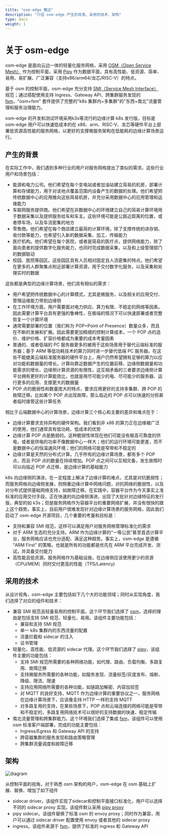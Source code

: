 ```yaml
---
title: "osm-edge 概述"
description: "介绍 osm-edge 产生的背景、采用的技术、架构"
type: docs
weight: 1
---
```


# 关于 osm-edge

osm-edge 是面向云边一体的轻量化服务网格，采用 [OSM（Open Service Mesh）](https://github.com/openservicemesh/osm) 作为控制平面，采用 [Pipy](https://github.com/flomesh-io/pipy) 作为数据平面，具有高性能、低资源、简单、易用、易扩展、广泛兼容（支持x86/arm64/龙芯/RISC-V）的特点。

基于 osm 的控制平面，osm-edge 充分支持 [SMI（Service Mesh Interface）](https://github.com/servicemeshinterface/smi-spec) 规范；通过搭配使用支持 Ingress、Gateway API、跨集群服务发现的 [fsm](https://github.com/flomesh-io/fsm)，"osm+fsm" 套件提供了完整的"k8s 集群内+多集群"的"东西+南北"流量管理和服务治理能力。

osm-edge 的开发和测试环境采用k3s等流行的边缘计算 k8s 发行版，目标是 osm-edge 用户可以快速低成本的在 x86、arm、RISC-V、龙芯等硬件平台上部署低资源高性能的服务网格，以更好的支撑微服务架构在低能耗的边缘计算场景运行。

## 产生的背景

在实际工作中，我们遇到多种行业的用户对服务网格提出了类似的需求。这些行业用户和场景包括：

* 能源和电力公司。他们希望在每个变电站或者加油站建立简易的机房，部署计算和存储能力，用于对该地点覆盖范围内设备产生的数据的处理。他们希望把传统数据中心的应用推向这些简易机房，并充分采用数据中心的应用管理和运维能力
* 车联网服务提供商。他们希望在非数据中心的环境建立自己的简易计算环境用于数据采集以及提供服务给车和车主。这些环境可能是公路近距离的位置，或者停车场，以及车流密集的地方
* 零售商。他们希望在每个商店建立最简的计算环境，除了支撑传统的进存销、收付款等能力，也希望引入新的数据采集、加工、传输能力
* 医疗机构。他们希望在每个医院，或者是简易的医疗点，提供网络能力，除了面向患者的提供数字化服务能力，也同时完成数据采集，以及和上级管理部门的数据联动
* 校园、医院等园区。这些园区具有人员相对固定且人流密集的特点。他们希望在更多的人群聚集点附近部署计算资源，用于交付数字化服务，以及采集和处理实时的数据

这些都是典型的边缘计算场景，他们具有相似的需求：

* 用户希望把传统数据中心的计算模式，尤其是微服务，以及相关的应用交付、管理运维能力带到边缘侧
* 在工作环境方面，用户需要面对电力供应、算力有限、不稳定的网络等因素。因此需要计算平台具有更强的鲁棒性，在极端的情况下可以快速部署或者完整恢复一个计算环境
* 通常需要部署的位置（我们称为 POP=Point of Presence）数量众多，而且在不断的发展和扩展。因此需要更加精细的控制计算成本，一个 POP 点的造价、维护价格、扩容价格都成为重要的成本考量因素
* 普通的、或者低端的 PC 服务器更多的被用于这些场景用于替代云端标准的服务器；基于 ARM 等低功耗技术的算力同时进一步替代低端 PC 服务器。在这些不能媲美云端标准服务器的硬件平台上，用户仍然希望拥有足够的算力以应对功能和数据量的增长。计算向靠近数据产生的位置前移、边缘侧数据量和功能需求的增长、边缘侧计算资源的有限性，这互相矛盾的三者要求边缘侧计算平台拥有更好的计算能效比，也就是用尽可能少的电、尽可能少的服务器、运行更多的应用、支撑更大的数据量
* POP 点的脆弱性和数量庞大的特点，要求应用更好的支持多集群、跨 POP 的故障迁移。比如某个 POP 点出现故障，那么临近的 POP 点可以快速的分担甚者临时接管这些计算任务

相比于云端数据中心的计算场景，边缘计算三个核心和主要的差异和难点在于：
* 边缘计算要求支持异构的硬件架构。我们看到非 x86 的算力正在边缘被广泛的使用，他们通常具有低功耗、低成本的优势
* 边缘计算 POP 点是脆弱的。这种脆弱性体现在他们可能没有极高可靠度的供电，或者是供电的功率不像数据中心一样大；他们的运行环境可能更差，而不是数据中心的恒温通风环境；他们的网络可能是窄带和不稳定的
* 边缘计算是天然的分布式计算。几乎所有的边缘计算场景，都有多个 POP 点，而且 POP 点的数量在持续增加。POP 点之间可以互相灾备，发生故障时可以向临近 POP 点迁移，是边缘计算的基础能力

k8s 向边缘侧的演进，在一定程度上解决了边缘计算的难点，尤其是对抗脆弱性；而服务网格向边缘侧发展，则侧重边缘计算中网络问题，对抗网络的脆弱性，以及对分布式提供基础网络支持，如故障迁移。在实践中，容器平台作为今天事实上准标准的应用交付手段，正在快速的向边缘侧演进，出现了大批针对边缘特征的发行版，典型的如 k3s；但是服务网格作为容器平台的重要网络扩展，并没有很快的跟上这个趋势。事实上，目前用户很难发现针对边缘计算场景的服务网格，因此我们启动了 osm-edge 开源项目，几个重要的考量和目标是：
* 支持和兼容 SMI 规范，这样可以满足用户对服务网格管理标准化的需求
* 对于 ARM 生态的充分支持。ARM 作为边缘计算的“一等公民”甚至首选计算平台，服务网格应该也充分适配、满足这种趋势。事实上，osm-edge 是遵循 “ARM First” 的策略，也就是所有的功能都是优先在 ARM 平台完成开发、测试，并具备交付能力
* 高性能且低资源。服务网格作为基础设施，在边缘侧应该使用更少的资源（CPU/MEM）同时交付更高的性能（TPS/Latency)

## 采用的技术

从设计视角，osm-edge 主要包括如下几个大的功能领域；同时从实现角度，我们选择了对应的组件和技术：
* 兼容 SMI 规范且轻量易用的控制平面。这个环节我们选择了 [osm](https://github.com/openservicemesh/osm)，选择的理由是包括支持 SMI 规范、轻量化、易用。该组件主要功能包括：
    * 兼容和支持 SMI 规范
    * 单一 k8s 集群内的东西流量的配置
    * 流量拦截和 sidecar 的注入
    * 证书管理
* 轻量化、高性能、低资源的 sidecar 代理。这个环节我们选择了 [pipy](https://github.com/flomesh-io)，该组件主要的功能包括：
    * 支持 SMI 规范所需要的各种网络功能，如代理、路由、负载均衡、多路复用、故障迁移
    * 支持微服务所需要的各种功能，如服务发现、流量标签/灰度发布、熔断、降级、限流、限速
    * 支持应用网络所需要的各种功能，如链路加解密、内容加验签
    * 对 MQTT 的良好支持，MQTT 作为边缘计算的重要协议之一，服务网格在边缘计算场景下，应该像支持 HTTP 一样的支持 MQTT
    * 对多路复用的支持，在某些场景下，POP 点和云端连接的网络可能是窄带和不稳定的，多路复用网络技术可以很好的支持数据的快速、稳定传输
* 南北流量管理和跨集群能力。这个环境我们选择了集成 [fsm](https://github.com/flomesh-io/fsm)，该组件可以使用 osm 标准客户端部署，完成的功能主要包括：
    * Ingress/Egress 和 Gateway API 的支持
    * 跨容器集群的服务发现和路由策略管理
    * 跨集群流量调度和故障迁移

## 架构

![diagram](https://user-images.githubusercontent.com/2224492/176060685-8504c433-c91b-4f9e-9754-f9ccb6c28a87.png)

从控制平面的视角，对于熟悉 osm 架构的用户，osm-edge 在 osm 基础上扩展、替换、增加了如下组件

  * sidecar driver。该组件实现了sidecar和控制平面接口标准化，用户可以选择不同的 sidecar proxy 实现。该组件默认采用 [pipy proxy](https://github.com/flomesh-io)
  * pipy sidecar。该组件替换了标准 osm 的 envoy proxy；同时作为兼容，用户可以通过 sidecar driver 配置使用 envoy 或者其他的 sidecar proxy
  * ingress。该组件来源于 [fsm](https://github.com/flomesh-io/fsm)，提供了标准的 ingress 和 Gateway API
